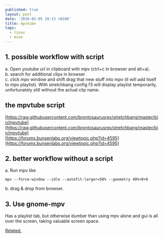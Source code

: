 ```yaml
---
published: true
layout: post
date: '2018-02-05 19:13 +0100'
title: mpvtube
tags:
  - linux
  - mine
---
```

## 1. possible workflow with script

a. Open youtube url in clipboard with mpv (ctrl+c in browser and alt+a).  
b. search for additional clips in browser  
c. click mpv window and shift drag that new stuff into mpv (it will add itself to mpv playlist). With stretchbang config f3 will display playlist temporarily, unfortunately still without the actual clip name.

## the mpvtube script

[https://raw.githubusercontent.com/brontosaurusrex/stretchbang/master/bin/mpvtube](https://raw.githubusercontent.com/brontosaurusrex/stretchbang/master/bin/mpvtube)  
[https://forums.bunsenlabs.org/viewtopic.php?id=4595](https://forums.bunsenlabs.org/viewtopic.php?id=4595)

## 2. better workflow without a script

a. Run mpv like

	mpv --force-window --idle --autofit-larger=50% --geometry 49%+0+0
    
b. drag & drop from browser.

## 3. Use gnome-mpv

Has a playlist tab, but otherwise dumber than using mpv alone and gui is all over the screen, taking valuable screen space.

[Related.](/2017/08/17/gnome-mpv-youtube-playlist-with-loudnorm-filter/)
